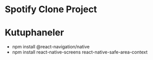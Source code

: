 # Spotify Clone Project

# Kutuphaneler

- npm install @react-navigation/native
- npm install react-native-screens react-native-safe-area-context
